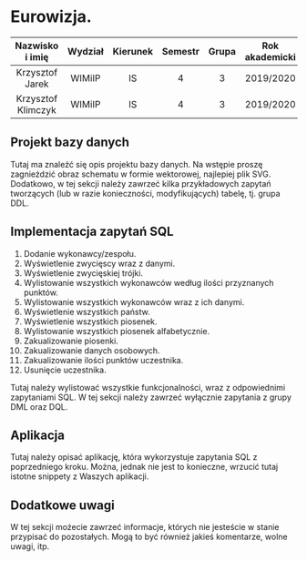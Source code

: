 # Eurowizja.

| Nazwisko i imię | Wydział | Kierunek | Semestr | Grupa | Rok akademicki |
| :-------------: | :-----: | :------: | :-----: | :---: | :------------: |
| Krzysztof Jarek         | WIMiIP  | IS       |   4     | 3     | 2019/2020      |
| Krzysztof Klimczyk        | WIMiIP  | IS       |   4     | 3     | 2019/2020      |

## Projekt bazy danych
Tutaj ma znaleźć się opis projektu bazy danych. Na wstępie proszę zagnieździć obraz schematu w formie wektorowej, najlepiej plik SVG. Dodatkowo, w tej sekcji należy zawrzeć kilka przykładowych zapytań tworzących (lub w razie konieczności, modyfikujących) tabelę, tj. grupa DDL.

## Implementacja zapytań SQL
1. Dodanie wykonawcy/zespołu.
2. Wyświetlenie zwycięscy wraz z danymi.
3. Wyświetlenie zwycięskiej trójki.
4. Wylistowanie wszystkich wykonawców według ilości przyznanych punktów.
5. Wylistowanie wszystkich wykonawców wraz z ich danymi.
6. Wyświetlenie wszystkich państw.
7. Wyświetlenie wszystkich piosenek.
8. Wylistowanie wszystkich piosenek alfabetycznie.
9. Zakualizowanie piosenki.
10. Zakualizowanie danych osobowych.
11. Zakualizowanie ilości punktów uczestnika.
12. Usunięcie uczestnika.

Tutaj należy wylistować wszystkie funkcjonalności, wraz z odpowiednimi zapytaniami SQL. W tej sekcji należy zawrzeć wyłącznie zapytania z grupy DML oraz DQL.

## Aplikacja
Tutaj należy opisać aplikację, która wykorzystuje zapytania SQL z poprzedniego kroku. Można, jednak nie jest to konieczne, wrzucić tutaj istotne snippety z Waszych aplikacji.

## Dodatkowe uwagi
W tej sekcji możecie zawrzeć informacje, których nie jesteście w stanie przypisać do pozostałych. Mogą to być również jakieś komentarze, wolne uwagi, itp.
